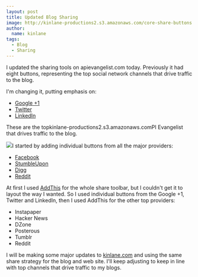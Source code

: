 ```yaml
---
layout: post
title: Updated Blog Sharing
image: http://kinlane-productions2.s3.amazonaws.com/core-share-buttons.png
author:
  name: kinlane
tags:
  - Blog
  - Sharing
---
```

I updated the sharing tools on apievangelist.com today. Previously it had eight buttons, representing the top social network channels that drive traffic to the blog.

I'm changing it, putting emphasis on:

*   [Google +1](http://www.google.com/webmasters/+1/button/ "Google +1")
*   [Twitter](http://twitter.com/about/resources/tweetbutton "Twitter Share Button")
*   [LinkedIn](http://www.linkedin.com/publishers "LinkedIn Share Button")

These are the topkinlane-productions2.s3.amazonaws.comPI Evangelist that drives traffic to the blog.

![](http://kinlane-productions.s3.amazonaws.com/secondary-share-buttons.png)I started by adding individual buttons from all the major providers:

*   [Facebook](http://developers.facebook.com/docs/reference/plugins/like/# "Facebook Like Button")
*   [StumbleUpon](http://www.stumbleupon.com/badges/ "StumbleUpon Share Button")
*   [Digg](http://about.digg.com/downloads/button/smart "Digg Share Button")
*   [Reddit](http://www.reddit.com/buttons "Reddit Share Button")

At first I used [AddThis](http://www.addthis.com/analytics "AddThis Sharing") for the whole share toolbar, but I couldn't get it to layout the way I wanted. So I used individual buttons from the Google +1, Twitter and LinkedIn, then I used AddThis for the other top providers:

*   Instapaper
*   Hacker News
*   DZone
*   Posterous
*   Tumblr
*   Reddit

I will be making some major updates to [kinlane.com](http://www.kinlane.com "kinlane.com") and using the same share strategy for the blog and web site. I'll keep adjusting to keep in line with top channels that drive traffic to my blogs.